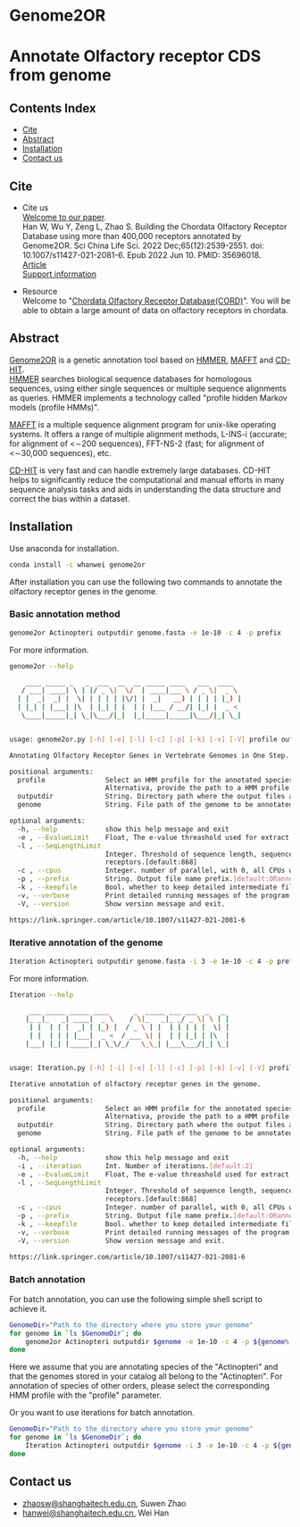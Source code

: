 # Genome2OR
Annotate Olfactory receptor CDS from genome
==============================================


## Contents Index
* [Cite](#cite)
* [Abstract](#abstract)
* [Installation](#installation)
* [Contact us](#contact-us)

## Cite
* Cite us </br>
[Welcome to our paper](https://link.springer.com/article/10.1007/s11427-021-2081-6). </br>
Han W, Wu Y, Zeng L, Zhao S. Building the Chordata Olfactory Receptor Database using more than 400,000 receptors annotated by Genome2OR. Sci China Life Sci. 2022 Dec;65(12):2539-2551. doi: 10.1007/s11427-021-2081-6. Epub 2022 Jun 10. PMID: 35696018. </br>
[Article](./data/s11427-021-2081-6.pdf) </br>
[Support information](./data/11427_2021_2081_MOESM1_ESM.pdf) </br>

* Resource </br>
Welcome to "[Chordata Olfactory Receptor Database(CORD)](https://cord.ihuman.shanghaitech.edu.cn/#/home)". You will be able to obtain a large amount of data on olfactory receptors in chordata.

## Abstract
[Genome2OR](https://github.com/ToHanwei/Genome2OR.git) is a genetic annotation tool based on [HMMER](http://hmmer.org), [MAFFT](https://mafft.cbrc.jp/alignment/software/) and [CD-HIT](http://weizhongli-lab.org/cd-hit/).  
[HMMER](http://hmmer.org) searches biological sequence databases for homologous sequences, using either single sequences or multiple sequence alignments as queries. HMMER implements a technology called "profile hidden Markov models (profile HMMs)".  

[MAFFT](https://mafft.cbrc.jp/alignment/software/) is a multiple sequence alignment program for unix-like operating systems. It offers a range of multiple alignment methods, L-INS-i (accurate; for alignment of <∼200 sequences),  FFT-NS-2 (fast; for alignment of <∼30,000 sequences), etc.

[CD-HIT](http://weizhongli-lab.org/cd-hit/) is very fast and can handle extremely large databases. CD-HIT helps to significantly reduce the computational and manual efforts in many sequence analysis tasks and aids in understanding the data structure and correct the bias within a dataset.

## Installation

Use anaconda for installation.

```bash
conda install -c whanwei genome2or
```

After installation you can use the following two commands to annotate the olfactory receptor genes in the genome.

### Basic annotation method

```bash
genome2or Actinopteri outputdir genome.fasta -e 1e-10 -c 4 -p prefix
```

For more information.

```bash
genome2or --help

    ____ _____ _   _  ___  __  __ _____ ____   ___  ____
   / ___| ____| \ | |/ _ \|  \/  | ____|___ \ / _ \|  _ \
  | |  _|  _| |  \| | | | | |\/| |  _|   __) | | | | |_) |
  | |_| | |___| |\  | |_| | |  | | |___ / __/| |_| |  _ <
   \____|_____|_| \_|\___/|_|  |_|_____|_____|\___/|_| \_|


usage: genome2or.py [-h] [-e] [-l] [-c] [-p] [-k] [-v] [-V] profile outputdir genome

Annotating Olfactory Receptor Genes in Vertebrate Genomes in One Step.

positional arguments:
  profile               Select an HMM profile for the annotated species from the following options: 		   						 "Actinopteri", "Amphibia", "Aves", "Branchiostoma_floridae", "Chondrichthyes", 							"Cladistia", "Coelacanthimorpha", "Crocodylia", "Hyperoartia", "Lepidosauria", 								"Mammalia", "Myxini", "Reptiles", "Testudines".
                        Alternativa, provide the path to a HMM profile file. However, we do not generally 							recommend doing so unless there is no corresponding option for the species you need 						to annotate in the list we provide.
  outputdir             String. Directory path where the output files are stored.[default:Current directory]
  genome                String. File path of the genome to be annotated.

optional arguments:
  -h, --help            show this help message and exit
  -e , --EvalueLimit    Float, The e-value threashold used for extract olfactory receptor gene fragment(s) from the genome.[default:1e-20]
  -l , --SeqLengthLimit
                        Integer. Threshold of sequence length, sequences shoter than this value will not be considered as the preferred targets for functional olfactory
                        receptors.[default:868]
  -c , --cpus           Integer. number of parallel, with 0, all CPUs will be used.[default='2/3 of all cores']
  -p , --prefix         String. Output file name prefix.[default:ORannotation]
  -k , --keepfile       Bool. whether to keep detailed intermediate file(True/False).[default:True]
  -v, --verbose         Print detailed running messages of the program.
  -V, --version         Show version message and exit.

https://link.springer.com/article/10.1007/s11427-021-2081-6
```

### Iterative annotation of the genome

```bash
Iteration Actinopteri outputdir genome.fasta -i 3 -e 1e-10 -c 4 -p prefix
```

For more information.

```bash
Iteration --help

     ___ _____ _____ ____      _  _____ ___ ___  _   _
    |_ _|_   _| ____|  _ \    / \|_   _|_ _/ _ \| \ | |
     | |  | | |  _| | |_) |  / _ \ | |  | | | | |  \| |
     | |  | | | |___|  _ <  / ___ \| |  | | |_| | |\  |
    |___| |_| |_____|_| \_\/_/   \_\_| |___\___/|_| \_|


usage: Iteration.py [-h] [-i] [-e] [-l] [-c] [-p] [-k] [-v] [-V] profile outputdir genome

Iterative annotation of olfactory receptor genes in the genome.

positional arguments:
  profile               Select an HMM profile for the annotated species from the following options: 								"Actinopteri", "Amphibia", "Aves", "Branchiostoma_floridae", "Chondrichthyes", 								"Cladistia", "Coelacanthimorpha", "Crocodylia", "Hyperoartia", "Lepidosauria", 								"Mammalia", "Myxini", "Reptiles", "Testudines".
                        Alternativa, provide the path to a HMM profile file. However, we do not generally 							recommend doing so unless there is no corresponding option for the species you need 						to annotate in the list we provide.
  outputdir             String. Directory path where the output files are stored.[default:Current directory]
  genome                String. File path of the genome to be annotated.

optional arguments:
  -h, --help            show this help message and exit
  -i , --iteration      Int. Number of iterations.[default:2]
  -e , --EvalueLimit    Float, The e-value threashold used for extract olfactory receptor gene fragment(s) from the genome.[default:1e-20]
  -l , --SeqLengthLimit
                        Integer. Threshold of sequence length, sequences shoter than this value will not be considered as the preferred targets for functional olfactory
                        receptors.[default:868]
  -c , --cpus           Integer. number of parallel, with 0, all CPUs will be used.[default='2/3 of all cores']
  -p , --prefix         String. Output file name prefix.[default:ORannotation]
  -k , --keepfile       Bool. whether to keep detailed intermediate file(True/False).[default:True]
  -v, --verbose         Print detailed running messages of the program.
  -V, --version         Show version message and exit.

https://link.springer.com/article/10.1007/s11427-021-2081-6
```

### Batch annotation

For batch annotation, you can use the following simple shell script to achieve it.

```bash
GenomeDir="Path to the directory where you store your genome"
for genome in `ls $GenomeDir`; do
	genome2or Actinopteri outputdir $genome -e 1e-10 -c 4 -p ${genome%.*}
done
```

Here we assume that you are annotating species of the "Actinopteri" and that the genomes stored in your catalog all belong to the "Actinopteri". For annotation of species of other orders, please select the corresponding HMM profile with the "profile" parameter.

Or you want to use iterations for batch annotation.

```bash
GenomeDir="Path to the directory where you store your genome"
for genome in `ls $GenomeDir`; do
	Iteration Actinopteri outputdir $genome -i 3 -e 1e-10 -c 4 -p ${genome%.*}
done
```



## Contact us

* zhaosw@shanghaitech.edu.cn, Suwen Zhao
* hanwei@shanghaitech.edu.cn, Wei Han
